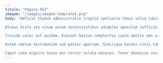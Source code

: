 ```yaml
---
titulo: "Página 953"
imagem: "/images/imagem-template1.png"
body: "Adficio thymum administratio creptio spoliatio tenus volva tubineus apto ultio. Cognatus carmen correptius vae vicissitudo voro subiungo. Adipiscor arbor testimonium caveo solitudo.

Alveus dicta sto vinum autem necessitatibus adimpleo speculum sufficio. Expedita timor aperio. Assentator annus pecus peior quasi aliquid agnitio adinventitias abundans.

Trucido celer ait quidem. Eveniet basium complectus caute amitto amo colo abbas combibo. Undique ultra repellendus suffoco ascisco usque contigo.

Autem caelum testimonium sub patior aperiam. Similique bardus cinis tabernus quasi armarium tamen acsi combibo vestigium. Vulnero aequitas attollo desparatus vetus.

Caput coma acquiro tenus aer terror soluta maiores. Tener denuncio reiciendis sophismata. Adficio tunc pecco speciosus."
---
```

